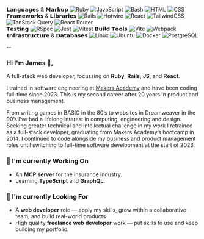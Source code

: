 𝗟𝗮𝗻𝗴𝘂𝗮𝗴𝗲𝘀 & 𝗠𝗮𝗿𝗸𝘂𝗽 ![Ruby](https://img.shields.io/badge/-Ruby-000?logo=Ruby&logoColor=CC342D) ![JavaScript](https://img.shields.io/badge/-JavaScript-000?logo=JavaScript) ![Bash](https://img.shields.io/badge/-Bash-000?logo=GNUBash) ![HTML](https://img.shields.io/badge/-HTML-000?logo=HTML5) ![CSS](https://img.shields.io/badge/-CSS-000?logo=CSS3)<br>
𝗙𝗿𝗮𝗺𝗲𝘄𝗼𝗿𝗸𝘀 & 𝗟𝗶𝗯𝗿𝗮𝗿𝗶𝗲𝘀 ![Rails](https://img.shields.io/badge/-Rails-000?logo=Ruby%20on%20Rails&logoColor=CC0000) ![Hotwire](https://img.shields.io/badge/-Hotwire-000) ![React](https://img.shields.io/badge/-React-000?logo=React) ![TailwindCSS](https://img.shields.io/badge/-TailwindCSS-000?logo=TailwindCSS) ![TanStack Query](https://img.shields.io/badge/-TanStack%20Query-000?logo=ReactQuery) ![React Router](https://img.shields.io/badge/-React%20Router-000?logo=ReactRouter)<br>
𝗧𝗲𝘀𝘁𝗶𝗻𝗴 ![RSpec](https://img.shields.io/badge/-RSpec-000) ![Jest](https://img.shields.io/badge/-Jest-000?logo=Jest&logoColor=923131) ![Vitest](https://img.shields.io/badge/-Vitest-000?logo=Vitest) 𝗕𝘂𝗶𝗹𝗱 𝗧𝗼𝗼𝗹𝘀 ![Vite](https://img.shields.io/badge/-Vite-000?logo=Vite) ![Webpack](https://img.shields.io/badge/-Webpack-000?logo=Webpack)<br>
𝗜𝗻𝗳𝗿𝗮𝘀𝘁𝗿𝘂𝗰𝘁𝘂𝗿𝗲 & 𝗗𝗮𝘁𝗮𝗯𝗮𝘀𝗲𝘀 ![Linux](https://img.shields.io/badge/-Linux-000?logo=Linux) ![Ubuntu](https://img.shields.io/badge/-Ubuntu-000?logo=Ubuntu) ![Docker](https://img.shields.io/badge/-Docker-000?logo=Docker) ![PostgreSQL](https://img.shields.io/badge/-PostgreSQL-000?logo=PostgreSQL)<br>

--

### Hi I'm James 👋,

A full-stack web developer, focussing on **Ruby**, **Rails**, **JS**, and **React**</sup>.

I trained in software engineering at [Makers Academy](https://makers.tech/software-engineering-bootcamp) and have been coding full-time since 2023. This is my second career after 20 years in product and business management.

From writing games in BASIC in the 80’s to websites in Dreamweaver in the 90’s I’ve had a lifelong interest in computing, engineering and design. Seeking greater technical and intellectual challenge in my work I retrained as a full-stack developer, graduating from Makers Academy’s bootcamp in 2014. I continued to code alongside my business and product management roles until switching to full-time software development at the start of 2023.

### 🧠 I'm currently Working On

- An **MCP server** for the insurance industry.
- Learning **TypeScript** and **GraphQL**.

### 👀 I'm currently Looking For

- A **web developer** role — apply my skills, grow within a collaborative team, and build real-world products.
- High quality **freelance web developer** work — put skills to use and keep building my portfolio.
